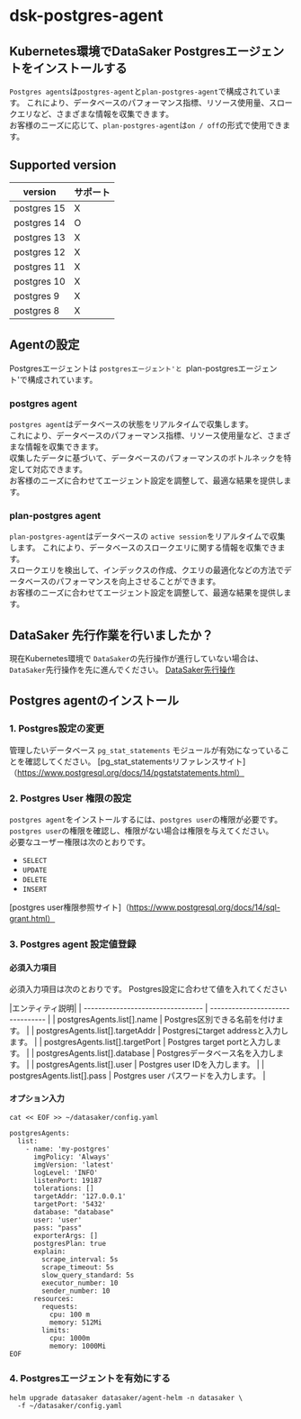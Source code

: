 # dsk-postgres-agent

## Kubernetes環境でDataSaker Postgresエージェントをインストールする

`Postgres agents`は`postgres-agent`と`plan-postgres-agent`で構成されています。
これにより、データベースのパフォーマンス指標、リソース使用量、スロークエリなど、さまざまな情報を収集できます。\
お客様のニーズに応じて、`plan-postgres-agent`は`on / off`の形式で使用できます。

## Supported version

| version |サポート|
| ----------- | ------- |
| postgres 15 | X |
| postgres 14 | O |
| postgres 13 | X |
| postgres 12 | X |
| postgres 11 | X |
| postgres 10 | X |
| postgres 9 | X |
| postgres 8 | X |

## Agentの設定

Postgresエージェントは `postgresエージェント'と `plan-postgresエージェント'で構成されています。

### postgres agent

`postgres agent`はデータベースの状態をリアルタイムで収集します。\
これにより、データベースのパフォーマンス指標、リソース使用量など、さまざまな情報を収集できます。\
収集したデータに基づいて、データベースのパフォーマンスのボトルネックを特定して対応できます。\
お客様のニーズに合わせてエージェント設定を調整して、最適な結果を提供します。

### plan-postgres agent

`plan-postgres-agent`はデータベースの `active session`をリアルタイムで収集します。
これにより、データベースのスロークエリに関する情報を収集できます。\
スロークエリを検出して、インデックスの作成、クエリの最適化などの方法でデータベースのパフォーマンスを向上させることができます。\
お客様のニーズに合わせてエージェント設定を調整して、最適な結果を提供します。

## DataSaker 先行作業を行いましたか？

現在Kubernetes環境で `DataSaker`の先行操作が進行していない場合は、 `DataSaker`先行操作を先に進んでください。 [DataSaker先行操作](dsk-postgres-agent/ja/$%7BPREPARATION\_MANUAL\_JP%7D/)


## Postgres agentのインストール

### 1. Postgres設定の変更

管理したいデータベース `pg_stat_statements` モジュールが有効になっていることを確認してください。
[pg\_stat\_statementsリファレンスサイト]（https://www.postgresql.org/docs/14/pgstatstatements.html）

### 2. Postgres User 権限の設定

`postgres agent`をインストールするには、`postgres user`の権限が必要です。\
`postgres user`の権限を確認し、権限がない場合は権限を与えてください。\
必要なユーザー権限は次のとおりです。

* `SELECT`
* `UPDATE`
* `DELETE`
* `INSERT`

[postgres user権限参照サイト]（https://www.postgresql.org/docs/14/sql-grant.html）

### 3. Postgres agent 設定値登録

#### 必須入力項目

必須入力項目は次のとおりです。 Postgres設定に合わせて値を入れてください

|エンティティ説明|
| --------------------------------- | -------------------------------- |
| postgresAgents.list\[].name | Postgres区別できる名前を付けます。 |
| postgresAgents.list\[].targetAddr | Postgresにtarget addressと入力します。 |
| postgresAgents.list\[].targetPort | Postgres target portと入力します。 |
| postgresAgents.list\[].database | Postgresデータベース名を入力します。 |
| postgresAgents.list\[].user | Postgres user IDを入力します。 |
| postgresAgents.list\[].pass | Postgres user パスワードを入力します。 |

#### オプション入力

```shell
cat << EOF >> ~/datasaker/config.yaml

postgresAgents:
  list:
    - name: 'my-postgres'
      imgPolicy: 'Always'
      imgVersion: 'latest'
      logLevel: 'INFO'
      listenPort: 19187
      tolerations: []
      targetAddr: '127.0.0.1'
      targetPort: '5432'
      database: "database"
      user: 'user'
      pass: "pass"
      exporterArgs: []
      postgresPlan: true
      explain:
        scrape_interval: 5s
        scrape_timeout: 5s
        slow_query_standard: 5s
        executor_number: 10
        sender_number: 10
      resources:
        requests:
          cpu: 100 m
          memory: 512Mi
        limits:
          cpu: 1000m
          memory: 1000Mi
EOF
```

### 4. Postgresエージェントを有効にする

```shell
helm upgrade datasaker datasaker/agent-helm -n datasaker \
  -f ~/datasaker/config.yaml
```